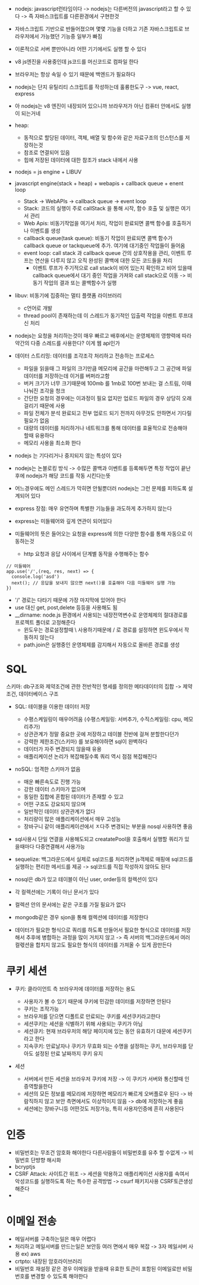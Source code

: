 * nodejs: javascript런타임이다 -> nodejs는 다른버전의 javascript라고 할 수 있다 -> 즉 자바스크립트를 다른환경에서 구현한것
* 자바스크립트 기반으로 반들어졌으며 몇몇 기능을 더하고 기존 자바스크립트로 브라우저에서 가능했던 기능중 일부가 빠짐
* 이론적으로 서버 뿐만아니라 어떤 기기에서도 실행 할 수 있다
* v8 js엔진을 사용중인데 js코드를 머신코드로 컴파일 한다
* 브라우저는 항상 속일 수 있기 때문에 백엔드가 필요하다
* nodejs는 단지 유틸리티 스크립트를 작성하는데 훌륭한도구 -> vue, react, express
* 아 nodejs는 v8 엔진이 내장되어 있으니까 브라우저가 아닌 컴퓨터 안에서도 실행이 되는거네 
* heap: 
  * 동적으로 할당된 데이터, 객체, 배열 및 함수와 같은 자료구조의 인스턴스를 저장하는것
  * 참조로 연결되어 있음
  * 힙에 저장된 데이터에 대한 참조가 stack 내에서 사용

* nodejs = js engine + LIBUV
* javascript engine(stack + heap) + webapis + callback queue + enent loop
  * Stack -> WebAPIs -> callback queue -> event loop
  * Stack: 코드의 실행이 주로 callStack 을 통해 시작, 함수 호출 및 실행은 여기서 관리
  * Web Apis: 비동기작업을 여기서 처리, 작업이 완료되면 콜백 함수를 호출하거나 이벤트를 생성
  * callback queue(task queue): 비동기 작업이 완료되면 콜백 함수가 callback queue or tackqueue에 추가. 여기에 대기중인 작업들이 들어옴
  * event loop: call stack 과 callback queue 간의 상호작용을 관리, 이벤트 루프는 연산을 다루지 않고 오직 완성된 콜백에 대한 모든 코드들을 처리
    * 이벤트 루프가 주기적으로 call stack이 비어 있는지 확인하고 비어 있을때 callback queue에서 대기 중인 작업을 가져와 call stack으로 이동 -> 비동기 작업의 결과 또는 콜백함수가 실행

* libuv: 비동기에 집중하는 멀티 플랫폼 라이브러리
  * c언어로 개발
  * thread pool이 존재하는데 이 스레드가 동기적인 입출력 작업을 이벤트 루프대신 처리
* nodejs는 요청을 처리하는것이 매우 빠르고 배후에서는 운영체제의 영향력에 따라 약간의 다중 스레드를 사용한다? 이게 웹 api인가
* 데이터 스트리밍: 데이터를 조각조각 처리하고 전송하는 프로세스
  * 파일을 읽을때 그 파일의 크기만큼 메모리에 공간을 마련해두고 그 공간에 파일 데이터를 저장하는데 이거를 버퍼라고함
  * 버커 크기가 너무 크기때문에 100mb 를 1mb로 100번 보내는 걸 스트림, 이때 나눠진 조각을 청크
  * 간단한 요청의 경우에는 이과정이 필요 없지만 업로드 파일의 경우 상당히 오래걸리기 때문에 사용
  * 파일 전체가 분석 완료되고 전부 업로드 되기 전까지 아무것도 안하면서 기다릴 필요가 없음
  * 대량의 데이터를 처리하거나 네트워크를 통해 데이터를 효율적으로 전송해야 할때 유용하다
  * 메모리 사용을 최소화 한다

* nodejs 는 기다리거나 중지되지 않는 특성이 있다
* nodejs는 논블로킹 방식 -> 수많은 콜백과 이벤트를 등록해두면 특정 작업이 끝난후에 nodejs가 해당 코드를 작동 시킨다는뜻
* 어느경우에도 메인 스레드가 막히면 안될뿐더러 nodejs는 그런 문제를 피하도록 설계되어 있다


* express 장점: 매우 유연하며 특별한 기능들을 과도하게 추가하지 않는다
* express는 미들웨어와 깊게 연관이 되어있다
* 미들웨어의 뜻은 들어오는 요청을 express에 의한 다양한 함수를 통해 자동으로 이동하는것
  * http 요청과 응답 사이에서 단계별 동작을 수행해주는 함수
```
// 미들웨어
app.use('/',(req, res, next) => {
  console.log('asd')
  next(); // 응답을 보내지 않으면 next()를 호출해야 다음 미들웨어 실행 가능
})
```
* '/' 경로는  다타기 때문에 가장 마지막에 있어야 한다
* use 대신 get, post,delete 등등을 사용해도 됨
* __dirname: node.js 환경에서 사용되는 내장전역변수로 운영체제의 절대경로를 프로젝트 폴더로 고정해준다
  * 윈도우는 경로설정할때 \ 사용하기때문에 / 로 경로를 설정하면 윈도우에서 작동하지 않는다
  * path.join은 실행중인 운영체제를 감지해서 자동으로 올바른 경로를 생성


# SQL
스키마: db구조와 제약조건에 관한 전반적인 명세를 정의한 메타데이터의 집합 -> 제약조건, 데이터베이스 구조
* SQL: 테이블을 이용한 데이터 저장
  * 수평스케일링이 매우어려움 (수평스케일링: 서버추가, 수직스케일링: cpu, 메모리추가)
  * 상관관계가 정말 중요한 곳에 저장하고 테이블 전반에 걸쳐 분할한다던가
  * 강력한 제한조건(스키마) 를 보유해야하면 sql이 완벽하다
  * 데이터가 자주 변경되지 않을때 유용
  * 애플리케이션 논리가 복잡해질수록 쿼리 역시 점점 복잡해진다
* noSQL: 엄격한 스키마가 없음
  * 매운 빠른속도로 진행 가능
  * 강한 데이터 스키마가 없으며 
  * 동일한 집합에 혼합된 데이터가 존재할 수 있고 
  * 어떤 구조도 강요되지 않으며  
  * 일반적인 데이터 상관관계가 없다
  * 처리량이 많은 애플리케이션에서 매우 고성능
  * 장바구니 같이 애플리케이션에서 ㅈ다주 변경되는 부분을 nosql 사용하면 좋음


* sql사용시 단일 연결을 사용해도되고 creatatePool을 호출해서 실행할 쿼리가 있을때마다 다중연결해서 사용가능
* sequelize: 백그라운드에서 실제로 sql코드를 처리하면 js객체로 매핑애 sql코드를 실행하는 편리한 메서드를 제공 -> sql코드를 직접 작성하지 않아도 된다

*  nosql은 db가 있고 테이블이 아닌 user, order등의 컬렉션이 있다
*  각 컬렉션에는 기록이 아닌 문서가 있다
*  컬렉션 안의 문서에는 같은 구조를 가질 필요가 없다
*  mongodb같은 경우 sjon을 통해 컬렉션에 데이터를 저장한다
*  데이터가 필요한 형식으로 쿼리를 하도록 만들어서 필요한 형식으로 데이터를 저장해서 추후에 병합하는 과정을 많이 거치지 않고 -> 즉 서버의 백그라운드에서 여러 컬렋션을 합치지 않고도 필요한 형식의 데이터를 가져올 수 있게 끔만든다

# 쿠키 세션
* 쿠키: 클라이언트 측 브라우저에 데이터를 저장하는 용도
  * 사용자가 볼 수 있기 때문에 쿠키에 민감한 데이터를 저장하면 안된다
  * 쿠키는 조작가능
  * 브라우저를 닫으면 디폴트로 만료되는 쿠키를 세션쿠키라고한다
  * 세션쿠키는 세션을 식별하기 위해 사용되는 쿠키가 아님
  * 세션큐키: 현재 브라우저의 해당 페이지에 있는 동안 유효하기 대문에 세션쿠키라고 한다
  * 지속쿠키: 만료날자나 쿠키가 무효화 되는 수명을 설정하는 쿠키, 브라우저를 닫아도 설정된 만료 날짜까지 쿠키 유지

* 세션
  *  서버에서 만든 세션을 브라우저 쿠키에 저장 -> 이 쿠키가 서버와 통신할때 인증역할을한다
  *  세션의 모든 정보를 메모리에 저장하면 메모리가 빠르게 오버플로우 된다 -> 바람직하지 않고 보안 측면에서도 이상적이지 않음 -> db에 저장하는게 좋음
  *  세션에는 장바구니등 어떤것도 저장가능, 특히 사용자인증에 흔히 사용된다  


# 인증
*  비밀번호는 무조건 암호화 해야한다 다른사람들이 비밀번호를 유추 할 수없게 -> 비밀번호 단뱡향 해시화
*  bcryptjs
* CSRF Attack: 사이트간 위조 -> 세션을 악용하고 애플리케이션 사용자를 속여서 악성코드를 실행하도록 하는 특수한 공격방법 -> csurf 패키지사용 CSRF토큰생성해준다
*  

# 이메일 전송
* 메일서버를 구축하는일은 매우 어렵다
* 처리하고 메일서버를 만드는일은 보안등 여러 면에서 매우 복잡 -> 3자 메일서버 사용 ex) aws
* crtpto: 내장된 암호라이브러리
* 비밀번호 재설정 같은 경우 이메일을 받을때 유효한 토큰이 포함된 이메일로만 비밀번호를 변경할 수 있도록 해야한다